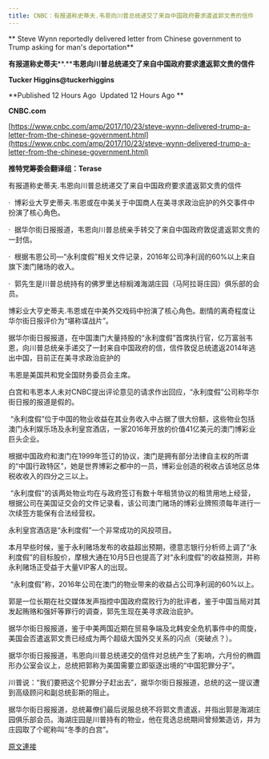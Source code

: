 ```yaml
---
title: CNBC：有报道称史蒂夫.韦恩向川普总统递交了来自中国政府要求遣返郭文贵的信件
---
```


**
Steve Wynn reportedly delivered letter from Chinese government to Trump asking for man's deportation**



**有报道称史蒂夫****.****韦恩向川普总统递交了来自中国政府要求遣返郭文贵的信件**



**Tucker Higgins@tuckerhiggins**








**Published 12 Hours Ago  Updated 12 Hours Ago **



**CNBC.com**



[https://www.cnbc.com/amp/2017/10/23/steve-wynn-delivered-trump-a-letter-from-the-chinese-government.html](https://www.cnbc.com/amp/2017/10/23/steve-wynn-delivered-trump-a-letter-from-the-chinese-government.html)



**推特党筹委会翻译组：****T****erase**








有报道称史蒂夫.韦恩向川普总统递交了来自中国政府要求遣返郭文贵的信件








·  博彩业大亨史蒂夫.韦恩或在中美关于中国商人在美寻求政治庇护的外交事件中扮演了核心角色。








·  据华尔街日报报道，韦恩向川普总统亲手转交了来自中国政府敦促遣返郭文贵的一封信。








·  根据韦恩公司—“永利度假”相关文件记录，2016年公司净利润的60%以上来自旗下澳门赌场的收入。








·  郭先生是川普总统持有的佛罗里达棕榈滩海湖庄园（马阿拉哥庄园）俱乐部的会员。








博彩业大亨史蒂夫.韦恩或在中美外交戏码中扮演了核心角色。剧情的离奇程度让华尔街日报评价为“堪称谍战片”。








据华尔街日报报道，在中国澳门大量持股的“永利度假”首席执行官，亿万富翁韦恩，向川普总统亲手递交了一封来自中国政府的信，信件敦促总统遣返2014年逃出中国，目前正在美寻求政治庇护的



韦恩是美国共和党全国财务委员会主席。








白宫和韦恩本人未对CNBC提出评论意见的请求作出回应，“永利度假”公司称华尔街日报的报道是假的。



 “永利度假”位于中国的物业收益在其业务收入中占据了很大份额，这些物业包括澳门永利娱乐场及永利皇宫酒店，一家2016年开放的价值41亿美元的澳门博彩业巨头企业。








根据中国政府和澳门在1999年签订的协议，澳门是拥有部分法律自主权的所谓的“中国行政特区”，她是世界博彩之都中的一员，博彩业创造的税收占该地区总体税收收入的四分之三以上。








 “永利度假”的该两处物业均在与政府签订有数十年租赁协议的租赁用地上经营，根据公司在美国证交会的文件记录看，该公司澳门赌场的博彩业牌照须每年进行一次续签方能保有合法经营权。








永利皇宫酒店是“永利度假”一个非常成功的风投项目。








本月早些时候，鉴于永利赌场发布的收益超出预期，德意志银行分析师上调了“永利度假”的目标股价，摩根大通在10月5日也提高了对“永利度假”的收益预测，并称永利赌场正受益于大量VIP客人的出现。








 “永利度假”称，2016年公司在澳门的物业带来的收益占公司净利润的60%以上。








郭是一位长期在社交媒体发声指控中国政府腐败行为的批评者，鉴于中国当局对其发起贿赂和强奸等罪行的调查，郭先生现在美寻求政治庇护。








据华尔街日报报道，鉴于中美两国近期在贸易争端及北韩安全危机事件中的周旋，美国会否遣返郭文贵已经成为两个超级大国外交关系的闪点（突破点？）。








据华尔街日报报道，韦恩向川普总统递交的信件对总统产生了影响，六月份的椭圆形办公室会议上，总统把郭称为美国需要立即驱逐出境的“中国犯罪分子”。








川普说：“我们要把这个犯罪分子赶出去”，据华尔街日报报道，总统的这一提议遭到高级顾问和副总统彭斯的阻止。








据华尔街日报报道，总统幕僚们最后说服总统不将郭文贵遣返，并指出郭是海湖庄园俱乐部会员。海湖庄园是川普持有的物业，他在竞选总统期间曾频繁造访，并为庄园取了个昵称叫“冬季的白宫”。

[原文連接](http://littleantvoice.blogspot.com/2018/04/cnbc_17.html)